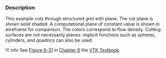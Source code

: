 ### Description

This example cuts through structured grid with plane. The cut plane is shown solid shaded. A computational plane of constant value is shown in wireframe for comparison. The colors correspond to flow density. Cutting surfaces are not necessarily planes: implicit functions such as spheres, cylinders, and quadrics can also be used.

!!! info
    See [Figure 6-31](/VTKBook/06Chapter6/#Figure%206-31) in [Chapter 6](/VTKBook/06Chapter6) the [VTK Textbook](/VTKBook/01Chapter1).
